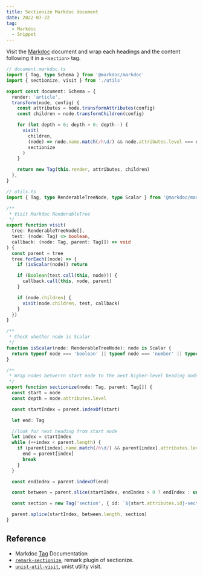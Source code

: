 ```yaml
---
title: Sectionize Markdoc document
date: 2022-07-22
tag:
  - Markdoc
  - Snippet
---
```


Visit the [Markdoc](https://markdoc.dev) document and wrap each headings and the content following it in a `<section>` tag.

```ts
// document.markdoc.ts
import { Tag, type Schema } from '@markdoc/markdoc'
import { sectionize, visit } from './utils'

export const document: Schema = {
  render: 'article',
  transform(node, config) {
    const attributes = node.transformAttributes(config)
    const children = node.transformChildren(config)

    for (let depth = 6; depth > 0; depth--) {
      visit(
        children,
        (node) => node.name.match(/h\d/) && node.attributes.level === depth,
        sectionize
      )
    }

    return new Tag(this.render, attributes, children)
  },
}
```

```ts
// utils.ts
import { Tag, type RenderableTreeNode, type Scalar } from '@markdoc/markdoc'

/**
 * Visit Markdoc RenderableTree
 */
export function visit(
  tree: RenderableTreeNode[],
  test: (node: Tag) => boolean,
  callback: (node: Tag, parent: Tag[]) => void
) {
  const parent = tree
  tree.forEach((node) => {
    if (isScalar(node)) return

    if (Boolean(test.call(this, node))) {
      callback.call(this, node, parent)
    }

    if (node.children) {
      visit(node.children, test, callback)
    }
  })
}

/**
 * Check whether node is Scalar
 */
function isScalar(node: RenderableTreeNode): node is Scalar {
  return typeof node === 'boolean' || typeof node === 'number' || typeof node === 'string'
}

/**
 * Wrap nodes betwerrn start node to the next higher-level heading node with section element
 */
export function sectionize(node: Tag, parent: Tag[]) {
  const start = node
  const depth = node.attributes.level

  const startIndex = parent.indexOf(start)

  let end: Tag

  //look for next heading from start node
  let index = startIndex
  while (++index < parent.length) {
    if (parent[index].name.match(/h\d/) && parent[index].attributes.level <= depth) {
      end = parent[index]
      break
    }
  }

  const endIndex = parent.indexOf(end)

  const between = parent.slice(startIndex, endIndex > 0 ? endIndex : undefined)

  const section = new Tag('section', { id: `${start.attributes.id}-section` }, between)

  parent.splice(startIndex, between.length, section)
}
```

## Reference

- Markdoc [Tag](https://markdoc.dev/docs/tags) Documentation
- [`remark-sectionize`](https://github.com/jake-low/remark-sectionize), remark plugin of sectionize.
- [`unist-util-visit`](https://github.com/syntax-tree/unist-util-visit), unist utility visit.
